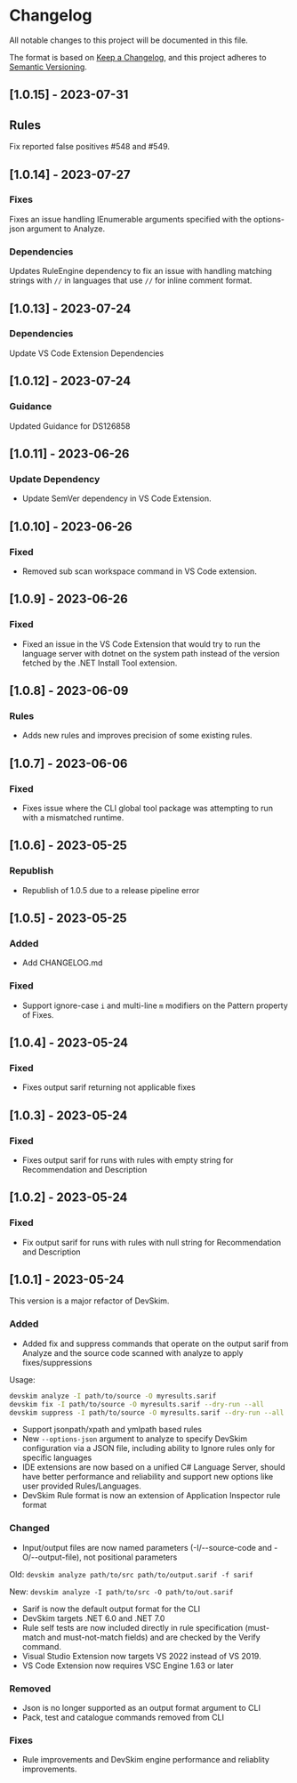 # Changelog
All notable changes to this project will be documented in this file.

The format is based on [Keep a Changelog](https://keepachangelog.com/en/1.1.0/),
and this project adheres to [Semantic Versioning](https://semver.org/spec/v2.0.0.html).

## [1.0.15] - 2023-07-31
## Rules
Fix reported false positives #548 and #549.

## [1.0.14] - 2023-07-27
### Fixes
Fixes an issue handling IEnumerable arguments specified with the options-json argument to Analyze.

### Dependencies
Updates RuleEngine dependency to fix an issue with handling matching strings with `//` in languages that use `//` for inline comment format.

## [1.0.13] - 2023-07-24
### Dependencies
Update VS Code Extension Dependencies

## [1.0.12] - 2023-07-24
### Guidance
Updated Guidance for DS126858 

## [1.0.11] - 2023-06-26
### Update Dependency
- Update SemVer dependency in VS Code Extension.

## [1.0.10] - 2023-06-26
### Fixed
- Removed sub scan workspace command in VS Code extension.

## [1.0.9] - 2023-06-26
### Fixed
- Fixed an issue in the VS Code Extension that would try to run the language server with dotnet on the system path instead of the version fetched by the .NET Install Tool extension.

## [1.0.8] - 2023-06-09
### Rules
- Adds new rules and improves precision of some existing rules.

## [1.0.7] - 2023-06-06
### Fixed
- Fixes issue where the CLI global tool package was attempting to run with a mismatched runtime.

## [1.0.6] - 2023-05-25
### Republish
- Republish of 1.0.5 due to a release pipeline error

## [1.0.5] - 2023-05-25
### Added
- Add CHANGELOG.md

### Fixed
- Support ignore-case `i` and multi-line `m` modifiers on the Pattern property of Fixes.

## [1.0.4] - 2023-05-24
### Fixed
- Fixes output sarif returning not applicable fixes

## [1.0.3] - 2023-05-24
### Fixed
- Fixes output sarif for runs with rules with empty string for Recommendation and Description

## [1.0.2] - 2023-05-24
### Fixed
- Fix output sarif for runs with rules with null string for Recommendation and Description

## [1.0.1] - 2023-05-24
This version is a major refactor of DevSkim.

### Added
- Added fix and suppress commands that operate on the output sarif from Analyze and the source code scanned with analyze to apply fixes/suppressions

Usage: 
```bash
devskim analyze -I path/to/source -O myresults.sarif​
devskim fix -I path/to/source -O myresults.sarif --dry-run --all​
devskim suppress -I path/to/source -O myresults.sarif --dry-run --all
```
- Support jsonpath/xpath and ymlpath based rules
- New `--options-json` argument to analyze to specify DevSkim configuration via a JSON file, including ability to Ignore rules only for specific languages
- IDE extensions are now based on a unified C# Language Server, should have better performance and reliability and support new options like user provided Rules/Languages.
- DevSkim Rule format is now an extension of Application Inspector rule format

### Changed
- Input/output files are now named parameters (-I/--source-code and -O/--output-file), not positional parameters

Old: `devskim analyze path/to/src path/to/output.sarif -f sarif`

New: `devskim analyze -I path/to/src -O path/to/out.sarif`
- Sarif is now the default output format for the CLI
- DevSkim targets .NET 6.0 and .NET 7.0
- Rule self tests are now included directly in rule specification (must-match and must-not-match fields) and are checked by the Verify command.
- Visual Studio Extension now targets VS 2022 instead of VS 2019.
- VS Code Extension now requires VSC Engine 1.63 or later

### Removed
- Json is no longer supported as an output format argument to CLI
- Pack, test and catalogue commands removed from CLI

### Fixes
- Rule improvements and DevSkim engine performance and reliablity improvements.
